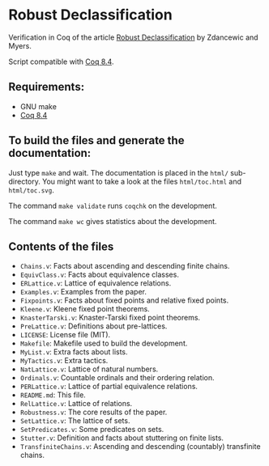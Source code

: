 Robust Declassification
=======================

Verification in Coq of the article
[Robust Declassification](http://www.cis.upenn.edu/~stevez/papers/ZM01b.pdf)
by Zdancewic and Myers.

Script compatible with [Coq 8.4](http://coq.inria.fr).

Requirements:
-------------

* GNU make
* [Coq 8.4](http://coq.inria.fr)

To build the files and generate the documentation:
--------------------------------------------------

Just type `make` and wait.
The documentation is placed in the `html/` sub-directory.
You might want to take a look at the files `html/toc.html` and `html/toc.svg`.

The command `make validate` runs `coqchk` on the development.

The command `make wc` gives statistics about the development.

Contents of the files
---------------------

* `Chains.v`: Facts about ascending and descending finite chains.
* `EquivClass.v`: Facts about equivalence classes.
* `ERLattice.v`: Lattice of equivalence relations.
* `Examples.v`: Examples from the paper.
* `Fixpoints.v`: Facts about fixed points and relative fixed points.
* `Kleene.v`: Kleene fixed point theorems.
* `KnasterTarski.v`: Knaster-Tarski fixed point theorems.
* `PreLattice.v`: Definitions about pre-lattices.
* `LICENSE`: License file (MIT).
* `Makefile`: Makefile used to build the development.
* `MyList.v`: Extra facts about lists.
* `MyTactics.v`: Extra tactics.
* `NatLattice.v`: Lattice of natural numbers.
* `Ordinals.v`: Countable ordinals and their ordering relation.
* `PERLattice.v`: Lattice of partial equivalence relations.
* `README.md`: This file.
* `RelLattice.v`: Lattice of relations.
* `Robustness.v`: The core results of the paper.
* `SetLattice.v`: The lattice of sets.
* `SetPredicates.v`: Some predicates on sets.
* `Stutter.v`: Definition and facts about stuttering on finite lists.
* `TransfiniteChains.v`: Ascending and descending (countably) transfinite chains.
